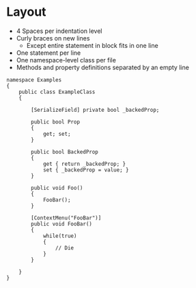 # Layout

* 4 Spaces per indentation level
* Curly braces on new lines
    * Except entire statement in block fits in one line
* One statement per line
* One namespace-level class per file
* Methods and property definitions separated by an empty line

```
namespace Examples
{
    public class ExampleClass
    {

        [SerializeField] private bool _backedProp;

        public bool Prop
        {
            get; set;
        }

        public bool BackedProp
        {
            get { return _backedProp; }
            set { _backedProp = value; }
        }

        public void Foo()
        {
            FooBar();
        }

        [ContextMenu("FooBar")]
        public void FooBar()
        {
            while(true)
            {
                // Die
            }
        }

    }
}
```




